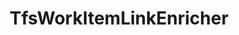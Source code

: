 ---
optionsClassName: 
optionsClassFullName: 
configurationSamples: []
description: missng XML code comments
className: TfsWorkItemLinkEnricher
typeName: ProcessorEnrichers
architecture: v2
options: []
status: missng XML code comments
processingTarget: missng XML code comments
classFile: /src/MigrationTools.Clients.AzureDevops.ObjectModel/Enrichers/TfsWorkItemLinkEnricher.cs
optionsClassFile: 

redirectFrom: []
layout: reference
toc: true
permalink: /Reference/v2/ProcessorEnrichers/TfsWorkItemLinkEnricher/
title: TfsWorkItemLinkEnricher
categories:
- ProcessorEnrichers
- v2
topics:
- topic: notes
  path: ../../../../../docs/Reference/v2/ProcessorEnrichers/TfsWorkItemLinkEnricher-notes.md
  exists: false
  markdown: ''
- topic: introduction
  path: ../../../../../docs/Reference/v2/ProcessorEnrichers/TfsWorkItemLinkEnricher-introduction.md
  exists: false
  markdown: ''

---